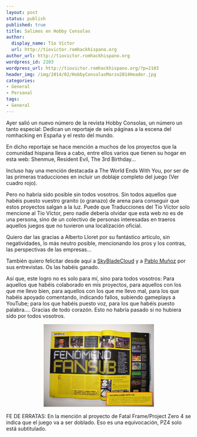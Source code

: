 ```yaml
---
layout: post
status: publish
published: true
title: Salimos en Hobby Consolas
author:
  display_name: Tío Víctor
  url: http://tiovictor.romhackhispano.org
author_url: http://tiovictor.romhackhispano.org
wordpress_id: 2103
wordpress_url: http://tiovictor.romhackhispano.org/?p=2103
header_img: /img/2014/02/HobbyConsolasMarzo2014Header.jpg
categories:
- General
- Personal
tags:
- General
---
```

Ayer salió un nuevo número de la revista Hobby Consolas, un número un tanto especial: 
Dedican un reportaje de seis páginas a la escena del romhacking en España y el resto 
del mundo.

En dicho reportaje se hace mención a muchos de los proyectos que la comunidad hispana 
lleva a cabo, entre ellos varios que tienen su hogar en esta web: Shenmue, Resident Evil, 
The 3rd Birthday...

Incluso hay una mención destacada a The World Ends With You, por ser de las primeras 
traducciones en incluir un doblaje completo del juego (Ver cuadro rojo).

Pero no habría sido posible sin todos vosotros. Sin todos aquellos que habéis puesto vuestro 
granito (o granazo) de arena para conseguir que estos proyectos salgan a la luz. Puede que 
Traducciones del Tío Víctor solo mencione al Tío Víctor, pero nadie debería olvidar que esta 
web no es de una persona, sino de un colectivo de personas interesadas en traeros aquellos 
juegos que no tuvieron una localización oficial.

Quiero dar las gracias a Alberto Lloret por su fantástico artículo, sin negatividades, lo más 
neutro posible, mencionando los pros y los contras, las perspectivas de las empresas...

También quiero felicitar desde aquí a [SkyBladeCloud](http://www.skybladecloud.net/) y a 
[Pablo Muñoz](http://algomasquetraducir.com/) por sus entrevistas. Os las habéis ganado.

Así que, este logro no es solo para mí, sino para todos vosotros: Para aquellos que habéis 
colaborado en mis proyectos, para aquellos con los que me llevo bien, para aquellos con los 
que me llevo mal, para los que habéis apoyado comentando, indicando fallos, subiendo gameplays 
a YouTube; para los que habéis puesto voz, para los que habéis puesto palabra.... Gracias de 
todo corazón. Esto no habría pasado si no hubiera sido por todos vosotros.

<center><img src="/img/2014/02/CapturaHC.jpg" width="300" height="225" /></center>

FE DE ERRATAS: En la mención al proyecto de Fatal Frame/Project Zero 4 se indica que el juego 
va a ser doblado. Eso es una equivocación, PZ4 solo está subtitulado.
